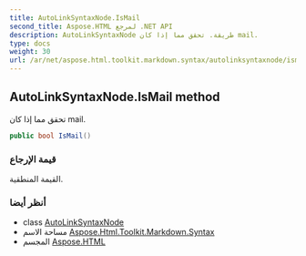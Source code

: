 ```yaml
---
title: AutoLinkSyntaxNode.IsMail
second_title: Aspose.HTML لمرجع .NET API
description: AutoLinkSyntaxNode طريقة. تحقق مما إذا كان mail.
type: docs
weight: 30
url: /ar/net/aspose.html.toolkit.markdown.syntax/autolinksyntaxnode/ismail/
---
```

## AutoLinkSyntaxNode.IsMail method

تحقق مما إذا كان mail.

```csharp
public bool IsMail()
```

### قيمة الإرجاع

القيمة المنطقية.

### أنظر أيضا

* class [AutoLinkSyntaxNode](../)
* مساحة الاسم [Aspose.Html.Toolkit.Markdown.Syntax](../../autolinksyntaxnode/)
* المجسم [Aspose.HTML](../../../)


